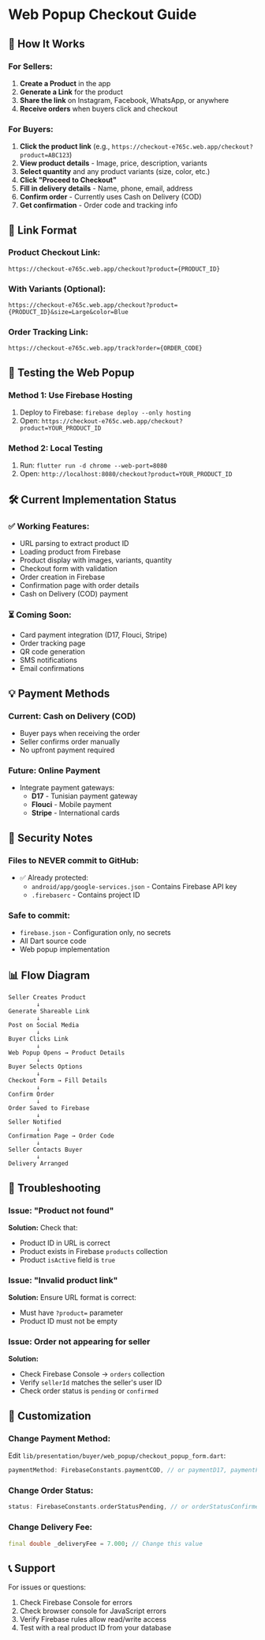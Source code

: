 # Web Popup Checkout Guide

## 🚀 How It Works

### For Sellers:
1. **Create a Product** in the app
2. **Generate a Link** for the product
3. **Share the link** on Instagram, Facebook, WhatsApp, or anywhere
4. **Receive orders** when buyers click and checkout

### For Buyers:
1. **Click the product link** (e.g., `https://checkout-e765c.web.app/checkout?product=ABC123`)
2. **View product details** - Image, price, description, variants
3. **Select quantity** and any product variants (size, color, etc.)
4. **Click "Proceed to Checkout"**
5. **Fill in delivery details** - Name, phone, email, address
6. **Confirm order** - Currently uses Cash on Delivery (COD)
7. **Get confirmation** - Order code and tracking info

## 🔗 Link Format

### Product Checkout Link:
```
https://checkout-e765c.web.app/checkout?product={PRODUCT_ID}
```

### With Variants (Optional):
```
https://checkout-e765c.web.app/checkout?product={PRODUCT_ID}&size=Large&color=Blue
```

### Order Tracking Link:
```
https://checkout-e765c.web.app/track?order={ORDER_CODE}
```

## 📱 Testing the Web Popup

### Method 1: Use Firebase Hosting
1. Deploy to Firebase: `firebase deploy --only hosting`
2. Open: `https://checkout-e765c.web.app/checkout?product=YOUR_PRODUCT_ID`

### Method 2: Local Testing
1. Run: `flutter run -d chrome --web-port=8080`
2. Open: `http://localhost:8080/checkout?product=YOUR_PRODUCT_ID`

## 🛠️ Current Implementation Status

### ✅ Working Features:
- URL parsing to extract product ID
- Loading product from Firebase
- Product display with images, variants, quantity
- Checkout form with validation
- Order creation in Firebase
- Confirmation page with order details
- Cash on Delivery (COD) payment

### ⏳ Coming Soon:
- Card payment integration (D17, Flouci, Stripe)
- Order tracking page
- QR code generation
- SMS notifications
- Email confirmations

## 💡 Payment Methods

### Current: Cash on Delivery (COD)
- Buyer pays when receiving the order
- Seller confirms order manually
- No upfront payment required

### Future: Online Payment
- Integrate payment gateways:
  - **D17** - Tunisian payment gateway
  - **Flouci** - Mobile payment
  - **Stripe** - International cards

## 🔐 Security Notes

### Files to NEVER commit to GitHub:
- ✅ Already protected:
  - `android/app/google-services.json` - Contains Firebase API key
  - `.firebaserc` - Contains project ID

### Safe to commit:
- `firebase.json` - Configuration only, no secrets
- All Dart source code
- Web popup implementation

## 📊 Flow Diagram

```
Seller Creates Product
        ↓
Generate Shareable Link
        ↓
Post on Social Media
        ↓
Buyer Clicks Link
        ↓
Web Popup Opens → Product Details
        ↓
Buyer Selects Options
        ↓
Checkout Form → Fill Details
        ↓
Confirm Order
        ↓
Order Saved to Firebase
        ↓
Seller Notified
        ↓
Confirmation Page → Order Code
        ↓
Seller Contacts Buyer
        ↓
Delivery Arranged
```

## 🐛 Troubleshooting

### Issue: "Product not found"
**Solution:** Check that:
- Product ID in URL is correct
- Product exists in Firebase `products` collection
- Product `isActive` field is `true`

### Issue: "Invalid product link"
**Solution:** Ensure URL format is correct:
- Must have `?product=` parameter
- Product ID must not be empty

### Issue: Order not appearing for seller
**Solution:**
- Check Firebase Console → `orders` collection
- Verify `sellerId` matches the seller's user ID
- Check order status is `pending` or `confirmed`

## 🎨 Customization

### Change Payment Method:
Edit `lib/presentation/buyer/web_popup/checkout_popup_form.dart`:
```dart
paymentMethod: FirebaseConstants.paymentCOD, // or paymentD17, paymentFlouci
```

### Change Order Status:
```dart
status: FirebaseConstants.orderStatusPending, // or orderStatusConfirmed
```

### Change Delivery Fee:
```dart
final double _deliveryFee = 7.000; // Change this value
```

## 📞 Support

For issues or questions:
1. Check Firebase Console for errors
2. Check browser console for JavaScript errors
3. Verify Firebase rules allow read/write access
4. Test with a real product ID from your database

